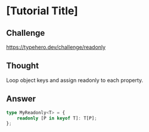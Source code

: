 # [Tutorial Title]

## Challenge

https://typehero.dev/challenge/readonly

## Thought

Loop object keys and assign readonly to each property.

## Answer

```ts
type MyReadonly<T> = {
	readonly [P in keyof T]: T[P];
};
```